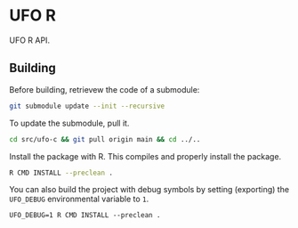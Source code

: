 # UFO R

UFO R API.

## Building

Before building, retrievew the code of a submodule:

```bash
git submodule update --init --recursive
```

To update the submodule, pull it.

```bash
cd src/ufo-c && git pull origin main && cd ../..
```

Install the package with R. This compiles and properly install the package.

```bash
R CMD INSTALL --preclean .
```

You can also build the project with debug symbols by setting (exporting) the `UFO_DEBUG` environmental variable to `1`.

```
UFO_DEBUG=1 R CMD INSTALL --preclean .
```
